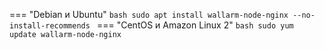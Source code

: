 === "Debian и Ubuntu"
    ```bash
    sudo apt install wallarm-node-nginx --no-install-recommends
    ```
=== "CentOS и Amazon Linux 2"
    ```bash
    sudo yum update wallarm-node-nginx
    ```
